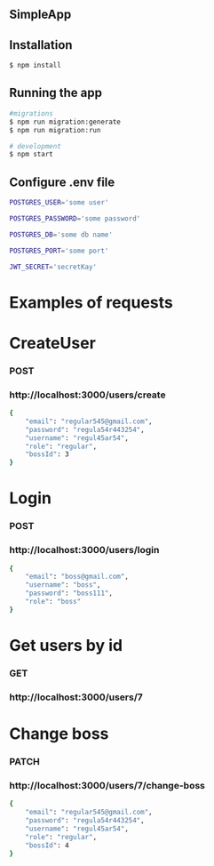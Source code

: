 ## SimpleApp

## Installation

```bash
$ npm install
```

## Running the app

```bash
#migrations
$ npm run migration:generate
$ npm run migration:run

# development
$ npm start

```

## Configure .env file

```bash
POSTGRES_USER='some user'

POSTGRES_PASSWORD='some password'

POSTGRES_DB='some db name'

POSTGRES_PORT='some port'

JWT_SECRET='secretKay'
```


# Examples of requests
# CreateUser
### POST

### http://localhost:3000/users/create
``` bash 
{
    "email": "regular545@gmail.com",
    "password": "regula54r443254",
    "username": "regul45ar54",
    "role": "regular",
    "bossId": 3
}
```
# Login
### POST
### http://localhost:3000/users/login
``` bash 
{
    "email": "boss@gmail.com",
    "username": "boss",
    "password": "boss111",
    "role": "boss"
}
```

# Get users by id
### GET
### http://localhost:3000/users/7

# Change boss
### PATCH
### http://localhost:3000/users/7/change-boss

``` bash 
{
    "email": "regular545@gmail.com",
    "password": "regula54r443254",
    "username": "regul45ar54",
    "role": "regular",
    "bossId": 4
}
```
